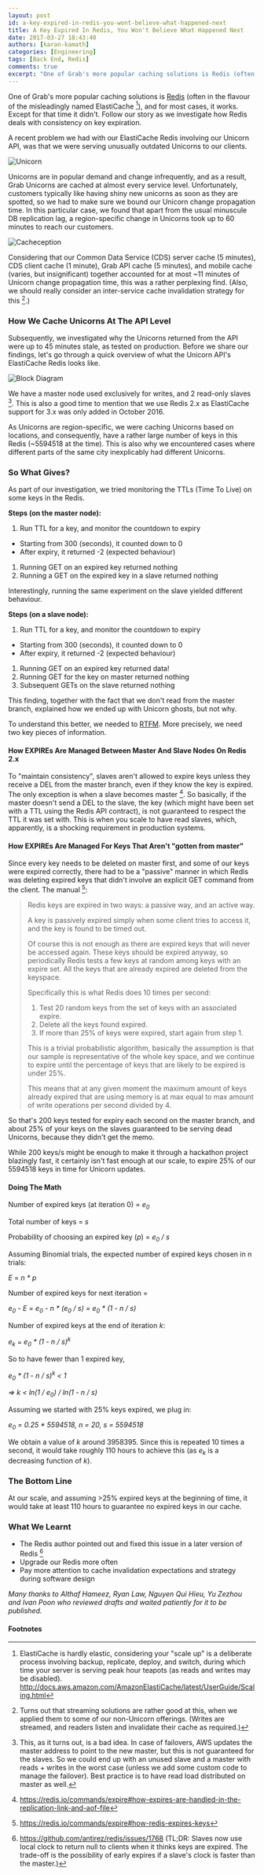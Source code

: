 ```yaml
---
layout: post
id: a-key-expired-in-redis-you-wont-believe-what-happened-next
title: A Key Expired In Redis, You Won't Believe What Happened Next
date: 2017-03-27 18:43:40
authors: [karan-kamath]
categories: [Engineering]
tags: [Back End, Redis]
comments: true
excerpt: "One of Grab's more popular caching solutions is Redis (often in the flavour of the misleadingly named ElastiCache), and for most cases, it works. Except for that time it didn't. Follow our story as we investigate how Redis deals with consistency on key expiration."
---
```


One of Grab's more popular caching solutions is [Redis](https://redis.io/) (often in the flavour of the misleadingly named ElastiCache [^1]), and for most cases, it works. Except for that time it didn't. Follow our story as we investigate how Redis deals with consistency on key expiration.

A recent problem we had with our ElastiCache Redis involving our Unicorn API, was that we were serving unusually outdated Unicorns to our clients.

<div class="post-image-section">
  <img alt="Unicorn" src="/img/key-expired-in-redis/unicorn.png">
</div>

Unicorns are in popular demand and change infrequently, and as a result, Grab Unicorns are cached at almost every service level. Unfortunately, customers typically like having shiny new unicorns as soon as they are spotted, so we had to make sure we bound our Unicorn change propagation time. In this particular case, we found that apart from the usual minuscule DB replication lag, a region-specific change in Unicorns took up to 60 minutes to reach our customers.

<div class="post-image-section">
  <img alt="Cacheception" src="/img/key-expired-in-redis/cacheception.png">
</div>

Considering that our Common Data Service (CDS) server cache (5 minutes), CDS client cache (1 minute), Grab API cache (5 minutes), and mobile cache (varies, but insignificant) together accounted for at most ~11 minutes of Unicorn change propagation time, this was a rather perplexing find. (Also, we should really consider an inter-service cache invalidation strategy for this [^2].)

### How We Cache Unicorns At The API Level

Subsequently, we investigated why the Unicorns returned from the API were up to 45 minutes stale, as tested on production. Before we share our findings, let's go through a quick overview of what the Unicorn API's ElastiCache Redis looks like.

<div class="post-image-section">
  <img alt="Block Diagram" src="/img/key-expired-in-redis/block-diagram.png">
</div>

We have a master node used exclusively for writes, and 2 read-only slaves [^3]. This is also a good time to mention that we use Redis 2.x as ElastiCache support for 3.x was only added in October 2016.

As Unicorns are region-specific, we were caching Unicorns based on locations, and consequently, have a rather large number of keys in this Redis (~5594518 at the time). This is also why we encountered cases where different parts of the same city inexplicably had different Unicorns.

### So What Gives?

As part of our investigation, we tried monitoring the TTLs (Time To Live) on some keys in the Redis.

**Steps (on the master node):**

1. Run TTL for a key, and monitor the countdown to expiry
  * Starting from 300 (seconds), it counted down to 0
  * After expiry, it returned -2 (expected behaviour)
1. Running GET on an expired key returned nothing
1. Running a GET on the expired key in a slave returned nothing

Interestingly, running the same experiment on the slave yielded different behaviour.

**Steps (on a slave node):**

1. Run TTL for a key, and monitor the countdown to expiry
  * Starting from 300 (seconds), it counted down to 0
  * After expiry, it returned -2 (expected behaviour)
1. Running GET on an expired key returned data!
1. Running GET for the key on master returned nothing
1. Subsequent GETs on the slave returned nothing

This finding, together with the fact that we don't read from the master branch, explained how we ended up with Unicorn ghosts, but not why.

To understand this better, we needed to [RTFM](https://en.wikipedia.org/wiki/RTFM). More precisely, we need two key pieces of information.

#### How EXPIREs Are Managed Between Master And Slave Nodes On Redis 2.x

To "maintain consistency", slaves aren't allowed to expire keys unless they receive a DEL from the master branch, even if they know the key is expired. The only exception is when a slave becomes master [^4]. So basically, if the master doesn't send a DEL to the slave, the key (which might have been set with a TTL using the Redis API contract), is not guaranteed to respect the TTL it was set with. This is when you scale to have read slaves, which, apparently, is a shocking requirement in production systems.

#### How EXPIREs Are Managed For Keys That Aren't "gotten from master"

Since every key needs to be deleted on master first, and some of our keys were expired correctly, there had to be a "passive" manner in which Redis was deleting expired keys that didn't involve an explicit GET command from the client. The manual [^5]:

> Redis keys are expired in two ways: a passive way, and an active way.
>
> A key is passively expired simply when some client tries to access it, and the key is found to be timed out.
>
> Of course this is not enough as there are expired keys that will never be accessed again. These keys should be expired anyway, so periodically Redis tests a few keys at random among keys with an expire set. All the keys that are already expired are deleted from the keyspace.
>
> Specifically this is what Redis does 10 times per second:
>
> 1. Test 20 random keys from the set of keys with an associated expire.
> 2. Delete all the keys found expired.
> 3. If more than 25% of keys were expired, start again from step 1.
>
> This is a trivial probabilistic algorithm, basically the assumption is that our sample is representative of the whole key space, and we continue to expire until the percentage of keys that are likely to be expired is under 25%.
>
> This means that at any given moment the maximum amount of keys already expired that are using memory is at max equal to max amount of write operations per second divided by 4.

So that's 200 keys tested for expiry each second on the master branch, and about 25% of your keys on the slaves guaranteed to be serving dead Unicorns, because they didn't get the memo.

While 200 keys/s might be enough to make it through a hackathon project blazingly fast, it certainly isn't fast enough at our scale, to expire 25% of our 5594518 keys in time for Unicorn updates.

#### Doing The Math

Number of expired keys (at iteration 0) = *e<sub>0</sub>*

Total number of keys = *s*

Probability of choosing an expired key (*p*) = *e<sub>0</sub> / s*

Assuming Binomial trials, the expected number of expired keys chosen in n trials:

*E* = *n * p*

Number of expired keys for next iteration =

*e<sub>0</sub> - E = e<sub>0</sub> - n * (e<sub>0</sub> / s) = e<sub>0</sub> * (1 - n / s)*

Number of expired keys at the end of iteration *k*:

*e<sub>k</sub>* = *e<sub>0</sub> * (1 - n / s)<sup>k</sup>*

So to have fewer than 1 expired key,

*e<sub>0</sub> * (1 - n / s)<sup>k</sup> < 1*

*=> k < ln(1 / e<sub>0</sub>) / ln(1 - n / s)*

Assuming we started with 25% keys expired, we plug in:

 *e<sub>0</sub> = 0.25 * 5594518, n = 20, s = 5594518*

We obtain a value of *k* around 3958395. Since this is repeated 10 times a second, it would take roughly 110 hours to achieve this (as *e<sub>k</sub>* is a decreasing function of *k*).

### The Bottom Line

At our scale, and assuming >25% expired keys at the beginning of time, it would take at least 110 hours to guarantee no expired keys in our cache.

### What We Learnt

- The Redis author pointed out and fixed this issue in a later version of Redis [^6]
- Upgrade our Redis more often
- Pay more attention to cache invalidation expectations and strategy during software design

*Many thanks to Althaf Hameez, Ryan Law, Nguyen Qui Hieu, Yu Zezhou and Ivan Poon who reviewed drafts and waited patiently for it to be published.*

#### Footnotes

[^1]: ElastiCache is hardly elastic, considering your "scale up" is a deliberate process involving backup, replicate, deploy, and switch, during which time your server is serving peak hour teapots (as reads and writes may be disabled). <http://docs.aws.amazon.com/AmazonElastiCache/latest/UserGuide/Scaling.html>
[^2]: Turns out that streaming solutions are rather good at this, when we applied them to some of our non-Unicorn offerings. (Writes are streamed, and readers listen and invalidate their cache as required.)
[^3]: This, as it turns out, is a bad idea. In case of failovers, AWS updates the master address to point to the new master, but this is not guaranteed for the slaves. So we could end up with an unused slave and a master with reads + writes in the worst case (unless we add some custom code to manage the failover). Best practice is to have read load distributed on master as well.
[^4]: <https://redis.io/commands/expire#how-expires-are-handled-in-the-replication-link-and-aof-file>
[^5]: <https://redis.io/commands/expire#how-redis-expires-keys>
[^6]: <https://github.com/antirez/redis/issues/1768> (TL;DR: Slaves now use local clock to return null to clients when it thinks keys are expired. The trade-off is the possibility of early expires if a slave's clock is faster than the master.)
